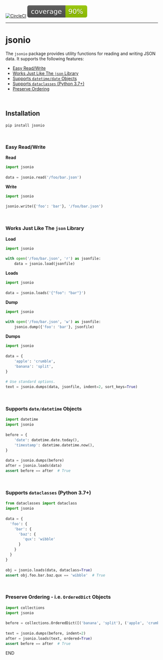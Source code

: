 
[![CircleCI](https://circleci.com/gh/ylathouris/jsonio.svg?style=shield)](https://circleci.com/gh/ylathouris/jsonio)  ![Coverage](coverage.svg)

---

# jsonio

The `jsonio` package provides utility functions for reading and writing JSON data. It supports the following features:

* [Easy Read/Write](#readwrite)
* [Works Just Like The `json` Library](#json)
* [Supports `datetime/date` Objects](#datetime)
* [Supports `dataclasses` (Python 3.7+)](#dataclass)
* [Preserve Ordering](#ordereddict)

</br>

## Installation

```
pip install jsonio
```

</br>

### <a name="readwrite"></a>Easy Read/Write

**Read**

```python
import jsonio

data = jsonio.read('/foo/bar.json')
```

**Write**

```python
import jsonio

jsonio.write({'foo': 'bar'}, '/foo/bar.json')
```

</br>


### <a name="json"></a>Works Just Like The `json` Library

**Load**

```python
import jsonio

with open('/foo/bar.json', 'r') as jsonfile:
    data = jsonio.load(jsonfile)
```

**Loads**

```python
import jsonio

data = jsonio.loads('{"foo": "bar"}')
```

**Dump**

```python
import jsonio

with open('/foo/bar.json', 'w') as jsonfile:
    jsonio.dump({'foo': 'bar'}, jsonfile)
```

**Dumps**

```python
import jsonio

data = {
    'apple': 'crumble',
    'banana': 'split',
}

# Use standard options.
text = jsonio.dumps(data, jsonfile, indent=2, sort_keys=True)
```

</br>


### <a name="datetime"></a>Supports `date/datetime` Objects


```python
import datetime
import jsonio

before = {
    'date': datetime.date.today(),
    'timestamp': datetime.datetime.now(),
}

data = jsonio.dumps(before)
after = jsonio.loads(data)
assert before == after  # True
```

</br>


### <a name="dataclasses"></a>Supports `dataclasses` (Python 3.7+)

```python
from dataclasses import dataclass
import jsonio

data = {
  'foo': {
    'bar': {
      'baz': {
        'qux': 'wibble'
      }
    }
  }
}

obj = jsonio.loads(data, dataclass=True)
assert obj.foo.bar.baz.qux == 'wibble'  # True
```

</br>

### <a name="ordereddict"></a>Preserve Ordering - i.e. `OrderedDict` Objects

```python
import collections
import jsonio

before = collections.OrderedDict([('banana', 'split'), ('apple', 'crumble')])

text = jsonio.dumps(before, indent=2)
after = jsonio.loads(text, ordered=True)
assert before == after  # True
```

END